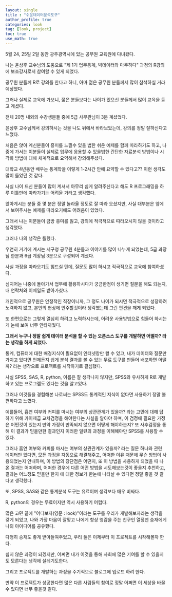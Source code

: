 ```yaml
---
layout: single
title : "쉬운데이터분석도구"
author_profile: true
categories: look
tag: [look, project] 
toc: true
use_math: true
---
```




5월 24, 25일 2일 동안 광주광역시에 있는 공무원 교육원에 다녀왔다.

나는 윤상후 교수님의 도움으로 "제 1기 업무통계, 빅데이터와 마주하다" 과정의 R강의에 보조강사로서 참여할 수 있게 되었다.

공무원 분들께 R로 강의를 한다고 하니, 아마 젊은 공무원 분들께서 많이 참석하실 거라 예상했다.

그러나 실제로 교육에 가보니, 젊은 분들보다는 나이가 있으신 분들께서 많이 교육을 듣고 계셨다.

전체 20명 내외의 수강생분들 중에 5급 사무관님이 3분 계셨었다.



윤상후 교수님께서 강의하시는 것을 나도 뒤에서 바라보았는데, 강의를 정말 잘하신다고 느꼈다.

처음은 앉아 계신분들이 흥미를 느낄수 있을 법한 쉬운 예제를 함께 따라하기도 하고, 나중에 가서는 이분들이 실제로 업무에 응용할 수 있을법한 간단한 자료분석 방법이나 시각화 방법에 대해 체계적으로 요약해서 강의해주셨다.

대학교 4년동안 배우는 통계학을 이렇게 1-2시간 안에 요약할 수 있다고?? 이런 생각도 많이 들었던 것 같다.



사실 나이 드신 분들이 많이 계셔서 아무리 쉽게 알려주신다고 해도 R 프로그래밍을 하루 이틀만에 따라가기는 어려울 거라고 생각했다.

앉아계시는 분들 중 몇 분은 정말 놀라울 정도로 잘 따라 오셨지만, 사실 대부분은 앞에서 보여주시는 예제를 따라오기에도 어려움이 있었다.

그래서 나는 이분들이 금방 흥미를 잃고, 강의에 적극적으로 따라오시지 않을 것이라고 생각했다.



그러나 나의 생각은 틀렸다.

우연히 거기에 계시는 서구청 공무원 4분들과 이야기를 많이 나누게 되었는데, 5급 과장님 한분과 6급 계장님 3분으로 구성되어 계셨다.

사실 과정을 따라오기도 힘드실 텐데, 질문도 많이 하시고 적극적으로 교육에 참여하셨다.

심지어는 나중에 돌아가서 업무에 활용하시다가 궁금한점이 생기면 질문을 해도 되는지, 내 연락처와 이메일도 받아가셨다.

개인적으로 공무원은 안정적인 직장이니까, 그 정도 나이가 되시면 적극적으로 성장하려 노력하지 않고, 본인의 현상에 안주할것이라 생각했는데 그런 편견을 깨게 되었다.

또 한편으로는 그렇게 열심히 하려고 노력하시는데, 어려운 사용방법으로 힘들어 하시는게 눈에 보여 너무 안타까웠다.



**그래서 누구나 정말 쉽게 데이터 분석을 할 수 있는 오픈소스 도구를 개발하면 어떨까? 라는 생각을 하게 되었다.**

통계, 컴퓨터에 대한 배경지식이 필요없이 인터넷창만 켤 수 있고, 내가 데이터와 질문만 가지고 있다면 언제든지 쉽게 분석 결과를 볼 수 있는 무료 도구를 만들어 배포하면 어떨까? 라는 생각으로 프로젝트를 시작하기로 결심했다.

사실 SPSS, SAS, R, python, 이름은 잘 생각나지 않지만, SPSS와 유사하게 R로 개발하고 있는 프로그램도 있다는 것을 알고있다.

그러나 이것들을 경험해본 나로써는 SPSS도 통계적인 지식이 없다면 사용하기 정말 불편하다고 느꼈다.



예를들어, 흡연 여부와 커피를 마시는 여부의 상관관계가 있을까? 라는 고민에 대해 답하기 위해 카이제곱 교차검정을 해야한다는 사실을 알아야 하며, 이 검정에 필요한 가정은 어떤것이 있는지 만약 가정이 만족되지 않으면 어떻게 해야하는지? 또 사후검정을 통해 이 결과가 믿을만한 결과인지 이러한 일련의 과정을 이해해야만 SPSS를 사용할 수 있다.

그러나 흡연 여부와 커피를 마시는 여부의 상관관계가 있을까? 라는 질문 하나와 관련 데이터만 있다면, 모든 과정을 자동으로 해결해주고, 어떠한 이유 때문에 무슨 방법이 사용되었는지 안내하며, 이 방법의 장단점은 어떤지, 또 이 방법을 사용하게 되었을 때 나온 결과는 어떠하며, 어떠한 경우에 다른 어떤 방법을 시도해보는것이 좋을지 추천하고, 결과는 어느정도 믿을만 한지 에 대한 정보가 한눈에 나타날 수 있다면 정말 좋을 것 같다고 생각했다.



또, SPSS, SAS와 같은 통계분석 도구는 유료이며 생각보다 매우 비싸다.

R, python의 경우는 무료이지만 역시 사용하기 어렵다.



많은 고민 끝에 "어디보자(영문 : look)"이라는 도구를 우리가 개발해보자라는 생각을 갖게 되었고, 나와 가장 마음이 잘맞고 나에게 항상 영감을 주는 친구인 열정맨 승재에게 나의 아이디어를 공유했다.

다행히 승재도 좋게 받아들여주었고, 우리 둘은 이제부터 이 프로젝트를 시작해볼까 한다.

쉽지 않은 과정이 되겠지만, 어쩌면 내가 이것을 통해 사회에 많은 기여를 할 수 있을지도 모른다는 생각에 설레기도한다.

그리고 프로젝트를 개발하는 과정을 주기적으로 블로그에 업로드 하려 한다.

만약 이 프로젝트가 성공한다면 많은 다른 사람들의 참여로 정말 어쩌면 이 세상을 바꿀 수 있다면 너무 좋을것 같다.




